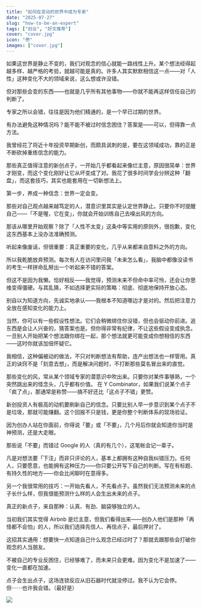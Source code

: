 ```yaml
---
title: "如何在变动的世界中成为专家"
date: "2025-07-27"
slug: "how-to-be-an-expert"
tags: ["创业", "好文推荐"]
cover: "cover.jpg"
icon: "😎"
images: ["cover.jpg"]
---
```

如果这世界是静止不变的，我们对观念的信心就能一路线性上升。某个想法经得起越多样、越严格的考验，就越可能是真的。许多人其实默默相信这一点——对「人性」这种变化不大的领域来说，这么想或许没错。



但对那些会变的东西——也就是几乎所有其他事物——你就不能再这样信任自己的判断了。



专家之所以会错，往往是因为他们精通的，是一个早已过期的世界。



有办法避免这种情况吗？能不能不被过时信念困住？答案是——可以，但得靠一点方法。



我曾经花了将近十年投资早期新创，而颇具讽刺的是，要在这领域成功，靠的正是不断砍掉重练信念的能力。



那些真正值得注意的新创点子，一开始几乎都看起来像烂主意，原因很简单：世界才刚变，而这个变化刚好让它从坏变成了对。我花了很多时间学会分辨这种「翻盘」，而这套技巧，其实也能套用在一切新想法上。



第一步，养成一种信念：世界一定会变。



那些对自己观点越来越笃定的人，潜意识里其实是认定世界静止。只要你不时提醒自己——「不是喔，它在变」，你就会开始训练自己去嗅出风的方向。



那该从哪里开始观察？除了「人性不太变」这条中等实用的原则外，很抱歉，变化这东西基本上没办法准确预测。



听起来像废话，但很重要：真正重要的变化，几乎从来都来自意料之外的方向。



所以我乾脆放弃预测。每次有人在访问里问我「未来怎么看」，我脑中都像没读书的考生一样拼命乱掰出一个听起来不错的答案。



但这不是因为我懒。恰好相反——我觉得，预测未来不但命中率可怜，还会让你思维变得僵硬。与其乱猜，不如选择更实际的策略：彻底、彻底地保持开放心态。



别自以为知道方向，先诚实地承认——我根本不知道哪边才是对的。然后把注意力全放在感知变化的能力上。



当然，你可以有一些假设性想法。它们会稍微绑住你没错，但也会驱动你前进。追东西是会让人兴奋的，猜答案也是。但你得非常有纪律，不让这些假设变成执念。
一旦别人开始把某个想法跟你绑在一起，那个想法就更可能变成你想相信的东西——这时你就该加倍怀疑它。



我相信，这种偏被动的做法，不只对判断想法有帮助，连产出想法也一样管用。真正的诀窍不是「刻意去想」，而是解决问题时，不打断那些莫名冒出来的直觉。



那些变化的风，常从某个领域专家的潜意识中吹出来。只要你对某件事够熟，一个突然跳出来的怪念头，几乎都有价值。
在 Y Combinator，如果我们说某个点子「疯了点」，那通常是称赞——搞不好还比「这点子不错」更赞。



新创投资人有极高的动机要刷新自己的信念。只要比别人早一步意识到某个点子不是垃圾，那就可能赚翻。这个回报不只是钱，更是你整个判断体系的现场验证。



因为创办人站在你面前，你得说「要」或「不要」，几个月后你就会知道你当时是神预测，还是大走眼。



那些说「不要」而错过 Google 的人（真的有几个），这笔帐会记一辈子。



凡是对想法要「下注」而非只评论的人，基本上都拥有这种自我纠错压力。任何人，只要愿意，也能拥有这种压力——你只要公开写下自己的判断。写在有标题、有持久性的地方——你会比闲聊时在意得多。



另一个我很常用的技巧：一开始先看人，不先看点子。虽然我们无法预测未来的点子长什么样，但我很能预测什么样的人会生出未来的点子。



真正的新点子，来自那种：认真、有劲、脑袋够独立的人。



当初我们其实觉得 Airbnb 是烂主意，但我们看得出来——创办人他们是那种「再怪都不会怕」的人，所以我们选择先信人、再信点子，最后押对了。



这招其实通用：想要快一点知道自己什么观念已经过时了？那就去跟那些会打破你观念的人当朋友。



不被自己的专业反困住，已经够难了，而未来只会更难。因为变化不是加速了——变化一直都在加速。



点子会生出点子，这场连锁反应从旧石器时代就没停过。我不认为它会停。
但⋯⋯也许我会错。（最好是）




![](https://prod-files-secure.s3.us-west-2.amazonaws.com/112d0858-5090-4d34-a606-b75eb8d65fd2/46476355-9cf3-4e99-9b7a-3531bc426380/1000202064.png?X-Amz-Algorithm=AWS4-HMAC-SHA256&X-Amz-Content-Sha256=UNSIGNED-PAYLOAD&X-Amz-Credential=ASIAZI2LB466RR3CVY5P%2F20250903%2Fus-west-2%2Fs3%2Faws4_request&X-Amz-Date=20250903T173029Z&X-Amz-Expires=3600&X-Amz-Security-Token=IQoJb3JpZ2luX2VjEOH%2F%2F%2F%2F%2F%2F%2F%2F%2F%2FwEaCXVzLXdlc3QtMiJGMEQCIAzUDE1V57PdbTQytFPwn%2FixG%2FaOs6nsIWrOJkoMkuI%2BAiBTrzvLT9oZ9wFbUYdosrHdmLhMZKbYvs9PErnrHPdvnSr%2FAwhKEAAaDDYzNzQyMzE4MzgwNSIMuJlWKjvku6qd13RDKtwDQ2LUh1gRX5ZyQUYUgOczApxstHoAfVeqWCLJ1sk9AagW6MnUFK3a4Cyh4mcI366MpD%2BMBg2clrK8gHrE07vHGpsDEQAL0ddnBNTU0085yT5K%2F3g6C6vxi84PUMNgvxU6ng6fYSrzohvl8dB8G%2FVarX1t2%2FfQBC2deiYh9%2F%2BBFQE%2FK983MbUwWI16ODArZ1EILjgqpWO1qswlESq3cCEKsFxJlZd9xUtwcG%2Bx6K5b981wTcECbPdtAFEjC5QCcj0Ox3CMl%2BVCNU8MyfPD2WH47N4e8nOt0gipgKjAS7qrA35sZA0FLQZ45wkfKL0qNUpPNgxxygte5kLMpeKeH%2F7cg1%2FfgUc2%2B8AXk%2BEjWC72XD963NM9i1DV7JWUzafGv3C2avxez3L1lhliOEjNSFplq5ddkXA3TFpVb5LhmVaRAsz4VnxD0zKYN9V5%2FIojnticbcSODfF9oWll4vagpC1ik4h56HBwMkhmiGsvl1ep4mv0r2aDWgcZXi5qwb0KK9coCxS2pA%2FBzUwcoLO74NEzRlxwgALTcwCRCO2l928z%2Fc1AqkBCokGFIOCs30y%2BIM1PR6Bxf9Zq2sN%2B%2BvpJH%2FI%2BisnFB2QJ8Sw%2BU8IOMOL509YqeX7ps79NDJbH%2F7Mwj%2BvhxQY6pgEtmThNf4894RCHff1ukf8o0EloOMSmpsA%2B4Awt0SKnQu81tZY%2BLc7s0T%2FY9hheuImXuNIc9PLAAz5T2UasoRFThhvtTJPijAtGsixz114OGojgb%2FTPYcxfkWOAmfDjxw%2Frwph%2FJngcd05vqLnI4H90EMnirhlN0Ve2yvTiY8NMXkC2yQyaL3gqTaAoo36QVWAXFqr9noSL8EtWqrb3QknQZMORZ5jj&X-Amz-Signature=94dd12aa08df3834ed09859a5d5860a4163ae1acea570e1b8876d7b471d3af7e&X-Amz-SignedHeaders=host&x-amz-checksum-mode=ENABLED&x-id=GetObject)

